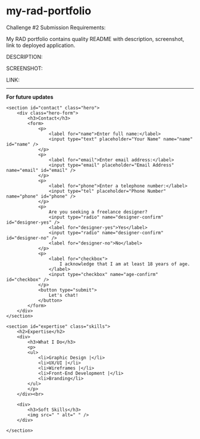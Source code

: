 # my-rad-portfolio

Challenge #2 Submission Requirements:

My RAD portfolio contains quality README with description, screenshot, link to deployed application.

DESCRIPTION:

SCREENSHOT:

LINK:


-----
**For future updates**

<!--CONTACT form-->
  <!-- Contact section -->
    <section id="contact" class="hero">
        <div class="hero-form">
            <h3>Contact</h3>
            <form>
                <p>
                    <label for="name">Enter full name:</label>
                    <input type="text" placeholder="Your Name" name="name" id="name" />
                </p>
                <p>
                    <label for="email">Enter email address:</label>
                    <input type="email" placeholder="Email Address" name="email" id="email" />
                </p>
                <p>
                    <label for="phone">Enter a telephone number:</label>
                    <input type="tel" placeholder="Phone Number" name="phone" id="phone" />
                </p>
                <p>
                    Are you seeking a freelance designer?
                    <input type="radio" name="designer-confirm" id="designer-yes" />
                    <label for="designer-yes">Yes</label>
                    <input type="radio" name="designer-confirm" id="designer-no" />
                    <label for="designer-no">No</label>
                </p>
                <p>
                    <label for="checkbox">
                        I acknowledge that I am at least 18 years of age.
                    </label>
                    <input type="checkbox" name="age-confirm" id="checkbox" />
                </p>
                <button type="submit">
                    Let's chat!
                </button>
            </form>
        </div>
    </section>


<!-- "Expertise" section class="skills" -->
    <section id="expertise" class="skills">
        <h2>Expertise</h2>
        <div>
            <h3>What I Do</h3>
            <p>
            <ul>
                <li>Graphic Design |</li>
                <li>UX/UI |</li>
                <li>Wireframes |</li>
                <li>Front-End Development |</li>
                <li>Branding</li>
            </ul>
            </p>
        </div><br>

        <div>
            <h3>Soft Skills</h3>
            <img src=" " alt=" " />
        </div>

    </section>
